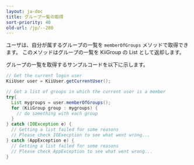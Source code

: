 ```yaml
---
layout: ja-doc
title: グループ一覧の取得
sort-priority: 40
old-url: /jp/--280
---
```

ユーザは、自分が属するグループの一覧を `memberOfGroups` メソッドで取得できます。 このメソッドはグループの一覧を KiiGroup の List として返却します。

グループの一覧を取得するサンプルコードを以下に示します。

```java
// Get the current login user
KiiUser user = KiiUser.getCurrentUser();

// Get a list of groups in which the current user is a member
try{
  List mygroups = user.memberOfGroups();
  for (KiiGroup group : mygroups) {
    // do something with each group
  }  
} catch (IOException e) {
  // Getting a list failed for some reasons
  // Please check IOExecption to see what went wrong...
} catch (AppException e) {
  // Getting a list failed for some reasons
  // Please check AppException to see what went wrong...
}
```
